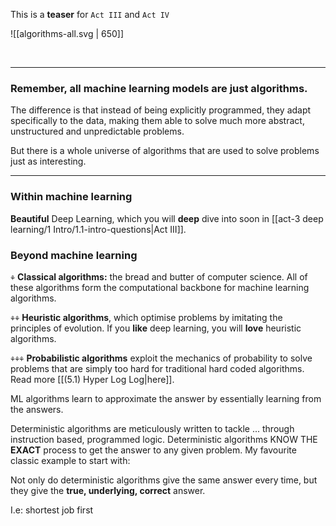 This is a **teaser** for `Act III` and `Act IV`


![[algorithms-all.svg | 650]]

<br>

---

### **Remember**, all machine learning models are just algorithms. 

The difference is that instead of being explicitly programmed, they adapt specifically to the data, making them able to solve much more abstract, unstructured and unpredictable problems. 

But there is a whole universe of algorithms that are used to solve problems just as interesting. 

---
### Within machine learning

**Beautiful** Deep Learning, which you will **deep** dive into soon in [[act-3 deep learning/1 Intro/1.1-intro-questions|Act III]]. 
### Beyond machine learning 

`⚘` **Classical algorithms:** the bread and butter of computer science. All of these algorithms form the computational backbone for machine learning algorithms. 

`⚘⚘` **Heuristic algorithms**, which optimise problems by imitating the principles of evolution. If you **like** deep learning, you will **love** heuristic algorithms. 

`⚘⚘⚘` **Probabilistic algorithms** exploit the mechanics of probability to solve problems that are simply too hard for traditional hard coded algorithms. Read more [[(5.1) Hyper Log Log|here]].


ML algorithms learn to approximate the answer by essentially learning from the answers. 

Deterministic algorithms are meticulously written to tackle ... through instruction based, programmed logic. Deterministic algorithms KNOW THE **EXACT** process to get the answer to any given problem. My favourite classic example to start with: 

Not only do deterministic algorithms give the same answer every time, but they give the **true, underlying, correct** answer. 

I.e: shortest job first 